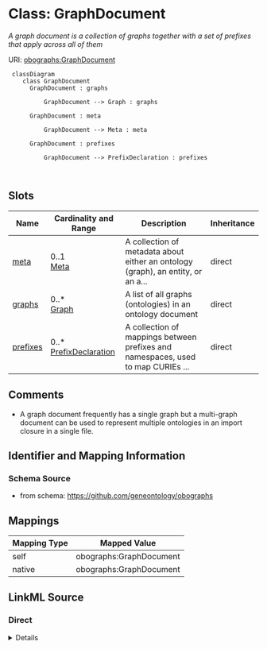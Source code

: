 

# Class: GraphDocument


_A graph document is a collection of graphs together with a set of prefixes that apply across all of them_





URI: [obographs:GraphDocument](https://github.com/geneontology/obographs/GraphDocument)




```{mermaid}
 classDiagram
    class GraphDocument
      GraphDocument : graphs
        
          GraphDocument --> Graph : graphs
        
      GraphDocument : meta
        
          GraphDocument --> Meta : meta
        
      GraphDocument : prefixes
        
          GraphDocument --> PrefixDeclaration : prefixes
        
      
```




<!-- no inheritance hierarchy -->


## Slots

| Name | Cardinality and Range | Description | Inheritance |
| ---  | --- | --- | --- |
| [meta](meta.md) | 0..1 <br/> [Meta](Meta.md) | A collection of metadata about either an ontology (graph), an entity, or an a... | direct |
| [graphs](graphs.md) | 0..* <br/> [Graph](Graph.md) | A list of all graphs (ontologies) in an ontology document | direct |
| [prefixes](prefixes.md) | 0..* <br/> [PrefixDeclaration](PrefixDeclaration.md) | A collection of mappings between prefixes and namespaces, used to map CURIEs ... | direct |









## Comments

* A graph document frequently has a single graph but a multi-graph document can be used to represent multiple ontologies in an import closure in a single file.

## Identifier and Mapping Information







### Schema Source


* from schema: https://github.com/geneontology/obographs





## Mappings

| Mapping Type | Mapped Value |
| ---  | ---  |
| self | obographs:GraphDocument |
| native | obographs:GraphDocument |





## LinkML Source

<!-- TODO: investigate https://stackoverflow.com/questions/37606292/how-to-create-tabbed-code-blocks-in-mkdocs-or-sphinx -->

### Direct

<details>
```yaml
name: GraphDocument
description: A graph document is a collection of graphs together with a set of prefixes
  that apply across all of them
comments:
- A graph document frequently has a single graph but a multi-graph document can be
  used to represent multiple ontologies in an import closure in a single file.
from_schema: https://github.com/geneontology/obographs
slots:
- meta
- graphs
- prefixes

```
</details>

### Induced

<details>
```yaml
name: GraphDocument
description: A graph document is a collection of graphs together with a set of prefixes
  that apply across all of them
comments:
- A graph document frequently has a single graph but a multi-graph document can be
  used to represent multiple ontologies in an import closure in a single file.
from_schema: https://github.com/geneontology/obographs
attributes:
  meta:
    name: meta
    description: A collection of metadata about either an ontology (graph), an entity,
      or an axiom
    from_schema: https://github.com/geneontology/obographs
    aliases:
    - annotations
    rank: 1000
    alias: meta
    owner: GraphDocument
    domain_of:
    - GraphDocument
    - Graph
    - Node
    - Edge
    - PropertyValue
    - Axiom
    range: Meta
  graphs:
    name: graphs
    description: A list of all graphs (ontologies) in an ontology document.
    from_schema: https://github.com/geneontology/obographs
    rank: 1000
    multivalued: true
    alias: graphs
    owner: GraphDocument
    domain_of:
    - GraphDocument
    range: Graph
    inlined: true
    inlined_as_list: true
  prefixes:
    name: prefixes
    description: A collection of mappings between prefixes and namespaces, used to
      map CURIEs (e.g. GO:0008150) to IRIs (e.g. http://purl.obolibrary.org/obo/GO_0008150)
    from_schema: https://github.com/geneontology/obographs
    rank: 1000
    slot_uri: sh:declare
    multivalued: true
    alias: prefixes
    owner: GraphDocument
    domain_of:
    - GraphDocument
    - Graph
    range: PrefixDeclaration
    inlined: true

```
</details>